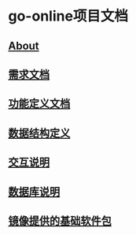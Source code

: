 # go-online项目文档

## [About](00_Adout.md)

## [需求文档](05_需求文档.md)

## [功能定义文档](01_功能说明文档.md)

## [数据结构定义](02_数据结构定义文档.md)

## [交互说明](03_交互说明文档.md)

## [数据库说明](06_数据库设计文档.md)

## [镜像提供的基础软件包](07_docker容器软件包列表.md)
